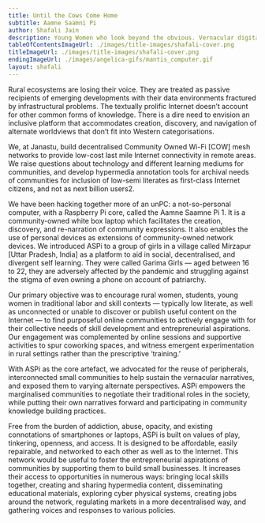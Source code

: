 ```yaml
---
title: Until the Cows Come Home
subtitle: Aamne Saamni Pi
author: Shafali Jain
description: Young Women who look beyond the obvious. Vernacular digital futures.
tableOfContentsImageUrl: ./images/title-images/shafali-cover.png
titleImageUrl: ./images/title-images/shafali-cover.png
endingImageUrl: ./images/angelica-gifs/mantis_computer.gif
layout: shafali
---
```


Rural ecosystems are losing their voice. They are treated as passive recipients of emerging developments with their data environments fractured by infrastructural problems. The textually prolific Internet doesn’t account for other common forms of knowledge. There is a dire need to envision an inclusive platform that accommodates creation, discovery, and navigation of alternate worldviews that don’t fit into Western categorisations.

We, at Janastu, build decentralised Community Owned Wi-Fi [COW] mesh networks to provide low-cost last mile Internet connectivity in remote areas. We raise questions about technology and different learning mediums for communities, and develop hypermedia annotation tools for archival needs of communities for inclusion of low-semi literates as first-class Internet citizens, and not as next billion users2.

We have been hacking together more of an unPC: a not-so-personal computer, with a Raspberry Pi core, called the Aamne Saamne Pi 1. It is a community-owned white box laptop which facilitates the creation, discovery, and re-narration of community expressions. It also enables the use of personal devices as extensions of community-owned network devices. We introduced ASPi to a group of girls in a village called Mirzapur [Uttar Pradesh, India] as a platform to aid in social, decentralised, and divergent self learning. They were called Garima Girls — aged between 16 to 22, they are adversely affected by the pandemic and struggling against the stigma of even owning a phone on account of patriarchy.

Our primary objective was to encourage rural women, students, young women in traditional labor and skill contexts — typically low literate, as well as unconnected or unable to discover or publish useful content on the Internet — to find purposeful online communities to actively engage with for their collective needs of skill development and entrepreneurial aspirations. Our engagement was complemented by online sessions and supportive activities to spur coworking spaces, and witness emergent experimentation in rural settings rather than the prescriptive ‘training.’

With ASPi as the core artefact, we advocated for the reuse of peripherals, interconnected small communities to help sustain the vernacular narratives, and exposed them to varying alternate perspectives. ASPi empowers the marginalised communities to negotiate their traditional roles in the society, while putting their own narratives forward and participating in community knowledge building practices.

Free from the burden of addiction, abuse, opacity, and existing connotations of smartphones or laptops, ASPi is built on values of play, tinkering, openness, and access. It is designed to be affordable, easily repairable, and networked to each other as well as to the Internet. This network would be useful to foster the entrepreneurial aspirations of communities by supporting them to build small businesses. It increases their access to opportunities in numerous ways: bringing local skills together, creating and sharing hypermedia content, disseminating educational materials, exploring cyber physical systems, creating jobs around the network, regulating markets in a more decentralised way, and gathering voices and responses to various policies.
